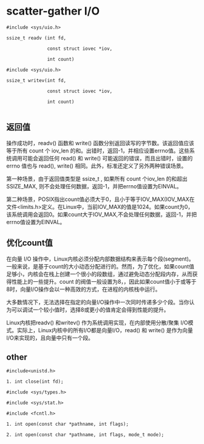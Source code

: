 # scatter-gather I/O


```
#include <sys/uio.h>

ssize_t readv (int fd,

               const struct iovec *iov,

               int count)

#include <sys/uio.h>

ssize_t writev(int fd,

               const struct iovec *iov,

               int count)


```


## 返回值
操作成功时，readv() 函数和 write() 函数分别返回读写的字节数。该返回值应该等于所有 count 个 iov_len 的和。出错时，返回-1，并相应设置errno值。这些系统调用可能会返回任何 read() 和 write() 可能返回的错误，而且出错时，设置的 errno 值也与 read(), write() 相同。此外，标准还定义了另外两种错误场景。

第一种场景，由于返回值类型是 ssize_t , 如果所有 count 个iov_len 的和超出SSIZE_MAX, 则不会处理任何数据，返回-1，并把errno值设置为EINVAL。

第二种场景，POSIX指出count值必须大于0，且小于等于IOV_MAX(IOV_MAX在文件<limits.h>定义。在Linux中，当前IOV_MAX的值是1024。如果count为0，该系统调用会返回0。如果count大于IOV_MAX,不会处理任何数据，返回-1，并把errno值设置为EINVAL。

## 优化count值
在向量 I/O 操作中，Linux内核必须分配内部数据结构来表示每个段(segment)。一般来说，是基于count的大小动态分配进行的。然而，为了优化，如果count值足够小，内核会在栈上创建一个很小的段数组，通过避免动态分配段内存，从而获得性能上的一些提升。count 的阀值一般设置为8，，因此如果count值小于或等于8时，向量I/O操作会以一种高效的方式，在进程的内核栈中运行。

大多数情况下，无法选择在指定的向量I/O操作中一次同时传递多少个段。当你认为可以调试一个较小值时，选择8或更小的值肯定会得到性能的提升。

Linux内核把readv() 和writev() 作为系统调用实现，在内部使用分散/聚集 I/O模式。实际上，Linux内核中的所有I/O都是向量I/O，read() 和 write() 是作为向量 I/O来实现的，且向量中只有一个段。

## other
```
#include<unistd.h>

1. int close(int fd);

#include <sys/types.h>

#include <sys/stat.h>

#include <fcntl.h>

1. int open(const char *pathname, int flags);

2. int open(const char *pathname, int flags, mode_t mode);

```
